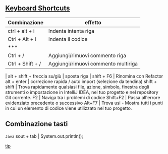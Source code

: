 ## [Keyboard Shortcuts](https://www.jetbrains.com/help/idea/mastering-keyboard-shortcuts.html)
Combinazione | effetto
--- | ---
ctrl + alt + i  | Indenta intenta riga
Ctrl + Alt + l  | Indenta il codice
|***
Ctrl + /        | Aggiungi/rimuovi commento riga
Ctrl + Shift + /  | Aggiungi/rimuovi commento multiriga
|
alt + shift + freccia su/giù  | sposta riga
|
shift + F6      | Rinomina con Refactor
alt + enter     | correzione rapida / auto import (selezione da tendina) 
shift + shift   | Trova rapidamente qualsiasi file, azione, simbolo, finestra degli strumenti o impostazione in IntelliJ IDEA, nel tuo progetto e nel repository Git corrente.
F2              | Naviga tra i problemi di codice
Shift+F2        | Passa all'errore evidenziato precedente o successivo
Alt+F7          | Trova usi - Mostra tutti i punti in cui un elemento di codice viene utilizzato nel tuo progetto.

## Combinazione tasti
 `Java`
sout + tab      | System.out.println();

[tip](https://intellij-support.jetbrains.com/hc/en-us/community/posts/360008575319-sout-shortcut)